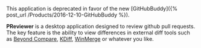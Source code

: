 This application is deprecated in favor of the new [GitHubBuddy]({% post_url /Products/2016-12-10-GitHubBuddy %}).

**PReviewer** is a desktop application designed to review github pull requests. The key feature is the ability to view differences in external diff tools such as [Beyond Compare](http://www.scootersoftware.com), [KDiff](http://kdiff3.sourceforge.net/), [WinMerge](http://winmerge.org) or whatever you like.

